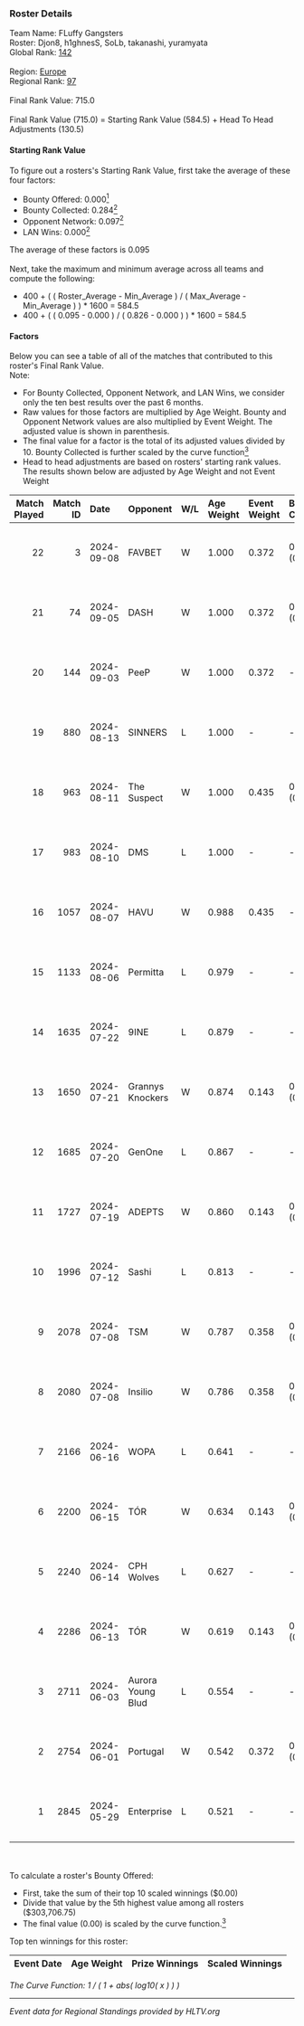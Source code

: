 ### Roster Details<br />
Team Name: FLuffy Gangsters<br />
Roster: Djon8, h1ghnesS, SoLb, takanashi, yuramyata<br />
Global Rank: [142](../../standings_global_2024_09_08.md)<br />
<br />
Region: [Europe]( ../../standings_europe_2024_09_08.md)<br />
Regional Rank: [97]( ../../standings_europe_2024_09_08.md)<br />
<br />
Final Rank Value:  715.0<br />
<br />
Final Rank Value (715.0) = Starting Rank Value (584.5) + Head To Head Adjustments (130.5)<br />

#### Starting Rank Value<br />
To figure out a rosters's Starting Rank Value, first take the average of these four factors:<br />
- Bounty Offered: 0.000[<sup>1</sup>](#table2)
- Bounty Collected: 0.284[<sup>2</sup>](#table1)
- Opponent Network: 0.097[<sup>2</sup>](#table1)
- LAN Wins: 0.000[<sup>2</sup>](#table1)

The average of these factors is 0.095<br />
<br />
Next, take the maximum and minimum average across all teams and compute the following:<br />
- 400 + ( ( Roster_Average - Min_Average ) / ( Max_Average - Min_Average ) ) * 1600 = 584.5
- 400 + ( ( 0.095 - 0.000 ) / ( 0.826 - 0.000 ) ) * 1600 = 584.5


#### Factors<br />
Below you can see a table of all of the matches that contributed to this roster's Final Rank Value.<br />
Note:<br />

- For Bounty Collected, Opponent Network, and LAN Wins, we consider only the ten best results over the past 6 months.
- Raw values for those factors are multiplied by Age Weight. Bounty and Opponent Network values are also multiplied by Event Weight. The adjusted value is shown in parenthesis.
- The final value for a factor is the total of its adjusted values divided by 10. Bounty Collected is further scaled by the curve function[<sup>3</sup>](#curveFunction)
- Head to head adjustments are based on rosters' starting rank values. The results shown below are adjusted by Age Weight and not Event Weight
<span id="table1"></span><br />


| Match Played | Match ID | Date       | Opponent          | W/L | Age Weight | Event Weight | Bounty Collected | Opponent Network | LAN Wins  | H2H Adj. | Roster                                      |
| -: | -: | :- | :- | :- | :- | :- | :- | :- | :- | -: | :- |
|           22 |        3 | 2024-09-08 | FAVBET            | W   | 1.000      | 0.372        | 0.002 (0.001)    | 0.655 (0.244)    | 0 (0.000) |    21.74 | Djon8, h1ghnesS, SoLb, takanashi, yuramyata |
|           21 |       74 | 2024-09-05 | DASH              | W   | 1.000      | 0.372        | 0.000 (0.000)    | 0.179 (0.067)    | 0 (0.000) |    14.50 | Djon8, h1ghnesS, SoLb, takanashi, yuramyata |
|           20 |      144 | 2024-09-03 | PeeP              | W   | 1.000      | 0.372        | -                | 0.038 (0.014)    | 0 (0.000) |     9.45 | Djon8, h1ghnesS, SoLb, takanashi, yuramyata |
|           19 |      880 | 2024-08-13 | SINNERS           | L   | 1.000      | -            | -                | -                | -         |    -3.88 | Djon8, h1ghnesS, SoLb, takanashi, yuramyata |
|           18 |      963 | 2024-08-11 | The Suspect       | W   | 1.000      | 0.435        | 0.006 (0.003)    | 0.263 (0.114)    | 0 (0.000) |    22.19 | Djon8, h1ghnesS, SoLb, takanashi, yuramyata |
|           17 |      983 | 2024-08-10 | DMS               | L   | 1.000      | -            | -                | -                | -         |    -6.79 | Djon8, h1ghnesS, SoLb, takanashi, yuramyata |
|           16 |     1057 | 2024-08-07 | HAVU              | W   | 0.988      | 0.435        | -                | 0.134 (0.057)    | 0 (0.000) |    11.19 | Djon8, h1ghnesS, SoLb, takanashi, yuramyata |
|           15 |     1133 | 2024-08-06 | Permitta          | L   | 0.979      | -            | -                | -                | -         |    -4.57 | Djon8, h1ghnesS, SoLb, takanashi, yuramyata |
|           14 |     1635 | 2024-07-22 | 9INE              | L   | 0.879      | -            | -                | -                | -         |    -4.61 | Djon8, h1ghnesS, SoLb, takanashi, yuramyata |
|           13 |     1650 | 2024-07-21 | Grannys Knockers  | W   | 0.874      | 0.143        | 0.003 (0.000)    | 0.131 (0.016)    | 0 (0.000) |    16.89 | Djon8, h1ghnesS, SoLb, takanashi, yuramyata |
|           12 |     1685 | 2024-07-20 | GenOne            | L   | 0.867      | -            | -                | -                | -         |   -18.69 | Djon8, h1ghnesS, SoLb, takanashi, yuramyata |
|           11 |     1727 | 2024-07-19 | ADEPTS            | W   | 0.860      | 0.143        | 0.002 (0.000)    | -                | 0 (0.000) |    11.90 | Djon8, h1ghnesS, SoLb, takanashi, yuramyata |
|           10 |     1996 | 2024-07-12 | Sashi             | L   | 0.813      | -            | -                | -                | -         |    -1.70 | Djon8, h1ghnesS, SoLb, takanashi, yuramyata |
|            9 |     2078 | 2024-07-08 | TSM               | W   | 0.787      | 0.358        | 0.058 (0.016)    | 0.900 (0.253)    | 0 (0.000) |    22.14 | Djon8, h1ghnesS, SoLb, takanashi, yuramyata |
|            8 |     2080 | 2024-07-08 | Insilio           | W   | 0.786      | 0.358        | 0.023 (0.007)    | 0.654 (0.184)    | 0 (0.000) |    21.36 | Djon8, h1ghnesS, SoLb, takanashi, yuramyata |
|            7 |     2166 | 2024-06-16 | WOPA              | L   | 0.641      | -            | -                | -                | -         |    -9.30 | Djon8, h1ghnesS, SoLb, takanashi, yuramyata |
|            6 |     2200 | 2024-06-15 | TÓR               | W   | 0.634      | 0.143        | 0.018 (0.002)    | 0.076 (0.007)    | 0 (0.000) |    14.96 | Djon8, h1ghnesS, SoLb, takanashi, yuramyata |
|            5 |     2240 | 2024-06-14 | CPH Wolves        | L   | 0.627      | -            | -                | -                | -         |    -5.13 | Djon8, h1ghnesS, SoLb, takanashi, yuramyata |
|            4 |     2286 | 2024-06-13 | TÓR               | W   | 0.619      | 0.143        | 0.018 (0.002)    | -                | -         |    15.03 | Djon8, h1ghnesS, SoLb, takanashi, yuramyata |
|            3 |     2711 | 2024-06-03 | Aurora Young Blud | L   | 0.554      | -            | -                | -                | -         |    -2.60 | Djon8, h1ghnesS, SoLb, takanashi, yuramyata |
|            2 |     2754 | 2024-06-01 | Portugal          | W   | 0.542      | 0.372        | 0.001 (0.000)    | 0.068 (0.014)    | -         |     9.01 | Djon8, h1ghnesS, SoLb, takanashi, yuramyata |
|            1 |     2845 | 2024-05-29 | Enterprise        | L   | 0.521      | -            | -                | -                | -         |    -2.56 | Djon8, h1ghnesS, SoLb, takanashi, yuramyata |

<br />
<span id="table2"></span><br />
To calculate a roster's Bounty Offered:<br />

- First, take the sum of their top 10 scaled winnings ($0.00)
- Divide that value by the 5th highest value among all rosters ($303,706.75)
- The final value (0.00) is scaled by the curve function.[<sup>3</sup>](#curveFunction)

Top ten winnings for this roster:<br />

| Event Date | Age Weight | Prize Winnings | Scaled Winnings |
| :- | -: | :- | :- |


<span id="curveFunction"></span>_The Curve Function: 1 / ( 1 + abs( log10( x ) ) )_<br />

---
_Event data for Regional Standings provided by HLTV.org_<br />
